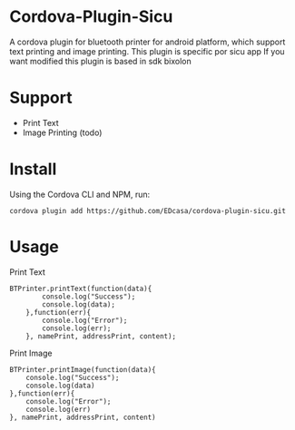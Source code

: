 # Cordova-Plugin-Sicu
A cordova plugin for bluetooth printer for android platform, which support text printing and image printing. This plugin is specific por sicu app
If you want modified this plugin is based in sdk bixolon

# Support
- Print Text
- Image Printing (todo)

# Install
Using the Cordova CLI and NPM, run:

```
cordova plugin add https://github.com/EDcasa/cordova-plugin-sicu.git
```

# Usage

Print Text
```
BTPrinter.printText(function(data){
        console.log("Success");
        console.log(data); 
    },function(err){
        console.log("Error");
        console.log(err);
    }, namePrint, addressPrint, content);

```

Print Image
```
BTPrinter.printImage(function(data){
	console.log("Success");
	console.log(data)
},function(err){
	console.log("Error");
	console.log(err)
}, namePrint, addressPrint, content)
```
